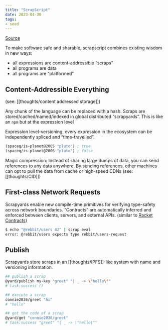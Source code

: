 ```yaml
---
title: "ScrapScript"
date: 2023-04-30
tags:
- seed
---
```


[Source](https://scrapscript.org/)

To make software safe and sharable, scrapscript combines existing wisdom in new ways:

-   all expressions are content-addressible “scraps”
-   all programs are data
-   all programs are “platformed”

## Content-Addressible Everything 
(see: [[thoughts/content addressed storage]])

Any chunk of the language can be replaced with a hash. Scraps are stored/cached/named/indexed in global distributed “scrapyards”. This is like an `npm` but at the expression level

Expression level-versioning, every expression in the ecosystem can be independently spliced and “time-travelled”.

```scheme
(spaceq/is-planet@2005 "pluto") ; true
(spaceq/is-planet@2006 "pluto") ; false
```

Magic compression: Instead of sharing large dumps of data, you can send references to any data anywhere. By sending references, other machines can opt to pull the data from cache or high-speed CDNs (see: [[thoughts/CID]])

## First-class Network Requests
Scrapyards enable new compile-time primitives for verifying type-safety across network boundaries. “Contracts” are automatically inferred and enforced between clients, servers, and external APIs. (similar to [Racket Contracts](https://docs.racket-lang.org/reference/contracts.html))

```bash
$ echo "@rebbit/users 42" | scrap eval
error: @rebbit/users expects type rebbit/users-request
```

## Publish
Scrapyards store scraps in an [[thoughts/IPFS]]-like system with name and versioning information.

```bash
## publish a scrap
@yard/publish my-key "greet" "| _ -> \"hello\""
# task:success ()

## execute a scrap
connie2036/greet "hi"
# "hello"

## get the code of a scrap
@yard/get "connie2036/greet"
# task:success "greet" "| _ -> \"hello\""
```